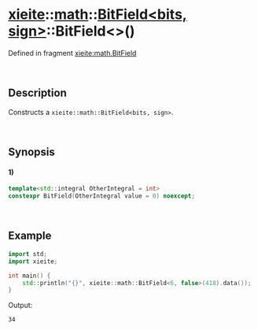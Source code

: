 # [xieite](../../../../../xieite.md)\:\:[math](../../../../../math.md)\:\:[BitField<bits, sign>](../../../bit_field.md)\:\:BitField\<\>\(\)
Defined in fragment [xieite:math.BitField](../../../../../../../src/math/bit_field.cpp)

&nbsp;

## Description
Constructs a `xieite::math::BitField<bits, sign>`.

&nbsp;

## Synopsis
#### 1)
```cpp
template<std::integral OtherIntegral = int>
constexpr BitField(OtherIntegral value = 0) noexcept;
```

&nbsp;

## Example
```cpp
import std;
import xieite;

int main() {
    std::println("{}", xieite::math::BitField<6, false>(418).data());
}
```
Output:
```
34
```
